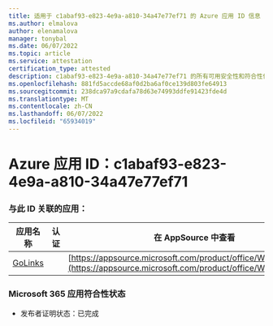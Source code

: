 ```yaml
---
title: 适用于 c1abaf93-e823-4e9a-a810-34a47e77ef71 的 Azure 应用 ID 信息
ms.author: elmalova
author: elenamalova
manager: tonybal
ms.date: 06/07/2022
ms.topic: article
ms.service: attestation
certification_type: attested
description: c1abaf93-e823-4e9a-a810-34a47e77ef71 的所有可用安全性和符合性信息。
ms.openlocfilehash: 881fd5accde68af0d2ba6af0ce139d803fe64913
ms.sourcegitcommit: 238dca97a9cdafa78d63e74993ddfe91423fde4d
ms.translationtype: MT
ms.contentlocale: zh-CN
ms.lasthandoff: 06/07/2022
ms.locfileid: "65934019"
---
```

# <a name="azure-app-id-c1abaf93-e823-4e9a-a810-34a47e77ef71"></a>Azure 应用 ID：c1abaf93-e823-4e9a-a810-34a47e77ef71


### <a name="apps-associated-with-this-id"></a>与此 ID 关联的应用：
| **应用名称** | **认证** | **在 AppSource 中查看** |
|--------------|---------------|-----------------------|
| [GoLinks](../forward/WA200003853.md) |  | [https://appsource.microsoft.com/product/office/WA200003853](https://appsource.microsoft.com/product/office/WA200003853) |

### <a name="microsoft-365-app-compliance-status"></a>Microsoft 365 应用符合性状态
- 发布者证明状态：已完成

